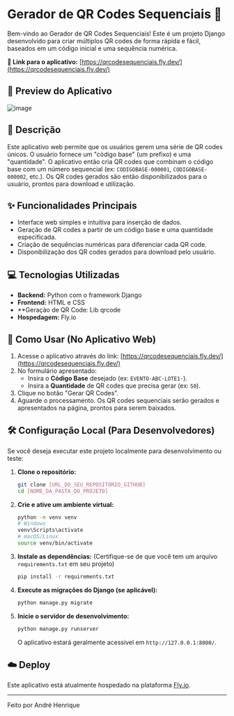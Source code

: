 # Gerador de QR Codes Sequenciais 🚥

Bem-vindo ao Gerador de QR Codes Sequenciais! Este é um projeto Django desenvolvido para criar múltiplos QR codes de forma rápida e fácil, baseados em um código inicial e uma sequência numérica.

**🚀 Link para o aplicativo:** [https://qrcodesequenciais.fly.dev/](https://qrcodesequenciais.fly.dev/)

## 📸 Preview do Aplicativo

![image](https://github.com/user-attachments/assets/75a43b79-55f5-4824-9b2f-97b9d511215b)

## 📖 Descrição

Este aplicativo web permite que os usuários gerem uma série de QR codes únicos. O usuário fornece um "código base" (um prefixo) e uma "quantidade". O aplicativo então cria QR codes que combinam o código base com um número sequencial (ex: `CODIGOBASE-000001`, `CODIGOBASE-000002`, etc.). Os QR codes gerados são então disponibilizados para o usuário, prontos para download e utilização.

## ✨ Funcionalidades Principais

* Interface web simples e intuitiva para inserção de dados.
* Geração de QR codes a partir de um código base e uma quantidade especificada.
* Criação de sequências numéricas para diferenciar cada QR code.
* Disponibilização dos QR codes gerados para download pelo usuário.

## 💻 Tecnologias Utilizadas

* **Backend:** Python com o framework Django
* **Frontend:** HTML e CSS
* **Geração de QR Code: Lib qrcode
* **Hospedagem:** Fly.io

## 🚀 Como Usar (No Aplicativo Web)

1.  Acesse o aplicativo através do link: [https://qrcodesequenciais.fly.dev/](https://qrcodesequenciais.fly.dev/)
2.  No formulário apresentado:
    * Insira o **Código Base** desejado (ex: `EVENTO-ABC-LOTE1-`).
    * Insira a **Quantidade** de QR codes que precisa gerar (ex: `50`).
3.  Clique no botão "Gerar QR Codes".
4.  Aguarde o processamento. Os QR codes sequenciais serão gerados e apresentados na página, prontos para serem baixados.

## 🛠️ Configuração Local (Para Desenvolvedores)

Se você deseja executar este projeto localmente para desenvolvimento ou teste:

1.  **Clone o repositório:**
    ```bash
    git clone [URL_DO_SEU_REPOSITORIO_GITHUB]
    cd [NOME_DA_PASTA_DO_PROJETO]
    ```

2.  **Crie e ative um ambiente virtual:**
    ```bash
    python -m venv venv
    # Windows
    venv\Scripts\activate
    # macOS/Linux
    source venv/bin/activate
    ```

3.  **Instale as dependências:**
    (Certifique-se de que você tem um arquivo `requirements.txt` em seu projeto)
    ```bash
    pip install -r requirements.txt
    ```

4.  **Execute as migrações do Django (se aplicável):**
    ```bash
    python manage.py migrate
    ```

5.  **Inicie o servidor de desenvolvimento:**
    ```bash
    python manage.py runserver
    ```
    O aplicativo estará geralmente acessível em `http://127.0.0.1:8000/`.

## ☁️ Deploy

Este aplicativo está atualmente hospedado na plataforma [Fly.io](https://fly.io/).

---

Feito por André Henrique
